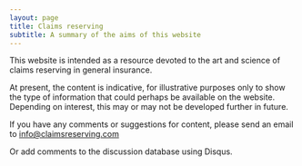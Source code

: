 ```yaml
---
layout: page
title: Claims reserving
subtitle: A summary of the aims of this website
---
```

This website is intended as a resource devoted to the art and science
of claims reserving in general insurance.

At present, the content is indicative, for illustrative purposes only to show the type of information that could perhaps be available on the website.  Depending on interest, this may or may not be developed further in future.

If you have any comments or suggestions for content, please send an email to info@claimsreserving.com

Or add comments to the discussion database using Disqus.




